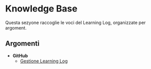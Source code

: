 # Knowledge Base

Questa sezyone raccoglie le voci del Learning Log, organizzate per argoment.

## Argomenti

- **GitHub**
  - [Gestione Learning Log](2025-09-07-github-learning-log.md)